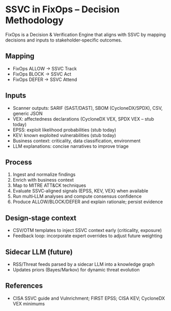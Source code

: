 # SSVC in FixOps – Decision Methodology

FixOps is a Decision & Verification Engine that aligns with SSVC by mapping decisions and inputs to stakeholder‑specific outcomes.

## Mapping
- FixOps ALLOW → SSVC Track
- FixOps BLOCK → SSVC Act
- FixOps DEFER → SSVC Attend

## Inputs
- Scanner outputs: SARIF (SAST/DAST), SBOM (CycloneDX/SPDX), CSV, generic JSON
- VEX: affectedness declarations (CycloneDX VEX, SPDX VEX – stub today)
- EPSS: exploit likelihood probabilities (stub today)
- KEV: known exploited vulnerabilities (stub today)
- Business context: criticality, data classification, environment
- LLM explanations: concise narratives to improve triage

## Process
1. Ingest and normalize findings
2. Enrich with business context
3. Map to MITRE ATT&CK techniques
4. Evaluate SSVC‑aligned signals (EPSS, KEV, VEX) when available
5. Run multi‑LLM analyses and compute consensus confidence
6. Produce ALLOW/BLOCK/DEFER and explain rationale; persist evidence

## Design‑stage context
- CSV/OTM templates to inject SSVC context early (criticality, exposure)
- Feedback loop: incorporate expert overrides to adjust future weighting

## Sidecar LLM (future)
- RSS/Threat feeds parsed by a sidecar LLM into a knowledge graph
- Updates priors (Bayes/Markov) for dynamic threat evolution

## References
- CISA SSVC guide and Vulnrichment; FIRST EPSS; CISA KEV; CycloneDX VEX minimums
